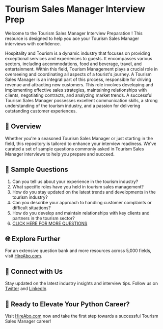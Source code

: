 # Tourism Sales Manager Interview Prep

Welcome to the Tourism Sales Manager Interview Preparation ! This resource is designed to help you ace your Tourism Sales Manager interviews with confidence.

Hospitality and Tourism is a dynamic industry that focuses on providing exceptional services and experiences to guests. It encompasses various sectors, including accommodations, food and beverage, travel, and entertainment. Within this field, Tourism Management plays a crucial role in overseeing and coordinating all aspects of a tourist's journey. A Tourism Sales Manager is an integral part of this process, responsible for driving revenue and attracting new customers. This role involves developing and implementing effective sales strategies, maintaining relationships with clients, negotiating contracts, and analyzing market trends. A successful Tourism Sales Manager possesses excellent communication skills, a strong understanding of the tourism industry, and a passion for delivering outstanding customer experiences.

## 🚀 Overview

Whether you're a seasoned Tourism Sales Manager or just starting in the field, this repository is tailored to enhance your interview readiness. We've curated a set of sample questions commonly asked in Tourism Sales Manager interviews to help you prepare and succeed.

## 📝 Sample Questions

1. Can you tell us about your experience in the tourism industry?
2. What specific roles have you held in tourism sales management?
3. How do you stay updated on the latest trends and developments in the tourism industry?
4. Can you describe your approach to handling customer complaints or difficult situations?
5. How do you develop and maintain relationships with key clients and partners in the tourism sector?
6. [CLICK HERE FOR MORE QUESTIONS](https://hireabo.com/job/11_1_14/Tourism%20Sales%20Manager)

## 🌐 Explore Further

For an extensive question bank and more resources across 5,000 fields, visit [HireAbo.com](https://www.hireabo.com).

## 📱 Connect with Us

Stay updated on the latest industry insights and interview tips. Follow us on [Twitter](https://twitter.com/hireabo) and [LinkedIn](https://www.linkedin.com/in/hire-abo-3609972a8/).

## 🚀 Ready to Elevate Your Python Career?

Visit [HireAbo.com](https://www.hireabo.com) now and take the first step towards a successful Tourism Sales Manager career!